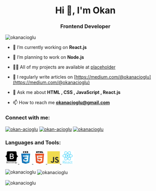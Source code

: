 <h1 align="center">Hi 👋, I'm Okan</h1>
<h3 align="center">Frontend Developer</h3>

<p align="left"> <img src="https://komarev.com/ghpvc/?username=okanacioglu&label=Profile%20views&color=0e75b6&style=flat" alt="okanacioglu" /> </p>

- 🔭 I’m currently working on **React.js**

- 👯 I’m planning to work on **Node.js**

- 👨‍💻 All of my projects are available at [placeholder](placeholder)

- 📝 I regularly write articles on [https://medium.com/@okanacioglu](https://medium.com/@okanacioglu)

- 💬 Ask me about **HTML , CSS , JavaScript , React.js**

- 📫 How to reach me **okanacioglu@gmail.com**

<h3 align="left">Connect with me:</h3>
<p align="left">
<a href="https://www.linkedin.com/in/okanacioglu/" target="blank"><img align="center" src="https://raw.githubusercontent.com/rahuldkjain/github-profile-readme-generator/master/src/images/icons/Social/linked-in-alt.svg" alt="okan-acioglu" height="30" width="40" /></a>
<a href="https://medium.com/@okanacioglu" target="blank"><img align="center" src="https://raw.githubusercontent.com/rahuldkjain/github-profile-readme-generator/master/src/images/icons/Social/medium.svg" alt="okan-acioglu" height="30" width="40" /></a>
<a href="https://codepen.io/Langerhans" target="blank"><img align="center" src="https://raw.githubusercontent.com/rahuldkjain/github-profile-readme-generator/master/src/images/icons/Social/codepen.svg" alt="okanacioglu" height="30" width="40" /></a>
</p>

<h3 align="left">Languages and Tools:</h3>
<p align="left"> <a href="https://getbootstrap.com" target="_blank" rel="noreferrer"> <img src="https://raw.githubusercontent.com/devicons/devicon/master/icons/bootstrap/bootstrap-plain-wordmark.svg" alt="bootstrap" width="40" height="40"/> </a> <a href="https://www.w3schools.com/css/" target="_blank" rel="noreferrer"> <img src="https://raw.githubusercontent.com/devicons/devicon/master/icons/css3/css3-original-wordmark.svg" alt="css3" width="40" height="40"/> </a> <a href="https://www.w3.org/html/" target="_blank" rel="noreferrer"> <img src="https://raw.githubusercontent.com/devicons/devicon/master/icons/html5/html5-original-wordmark.svg" alt="html5" width="40" height="40"/> </a> <a href="https://developer.mozilla.org/en-US/docs/Web/JavaScript" target="_blank" rel="noreferrer"> <img src="https://raw.githubusercontent.com/devicons/devicon/master/icons/javascript/javascript-original.svg" alt="javascript" width="40" height="40"/> </a> <a href="https://reactjs.org/" target="_blank" rel="noreferrer"> <img src="https://raw.githubusercontent.com/devicons/devicon/master/icons/react/react-original-wordmark.svg" alt="react" width="40" height="40"/> </a> </p>

<p><img align="left" src="https://github-readme-stats.vercel.app/api/top-langs?username=okanacioglu&show_icons=true&locale=en&layout=compact" alt="okanacioglu" /></p>

<p>&nbsp;<img align="center" src="https://github-readme-stats.vercel.app/api?username=okanacioglu&show_icons=true&locale=en" alt="okanacioglu" /></p>

<p><img align="center" src="https://github-readme-streak-stats.herokuapp.com/?user=okanacioglu&" alt="okanacioglu" /></p>

